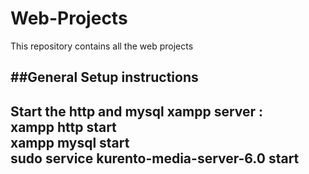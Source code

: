 # Web-Projects
This repository contains all the web projects

##General Setup instructions
---
**Start the http and mysql xampp server :**  
xampp http start  
xampp mysql start  
sudo service kurento-media-server-6.0 start
---
